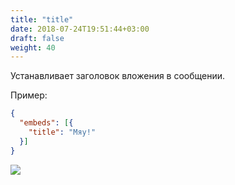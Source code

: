 ```yaml
---
title: "title"
date: 2018-07-24T19:51:44+03:00
draft: false
weight: 40
---
```

Устанавливает заголовок вложения в сообщении.

Пример:

```json
{
  "embeds": [{
    "title": "Мяу!"
  }]
}
```

![](../img/title.png)
